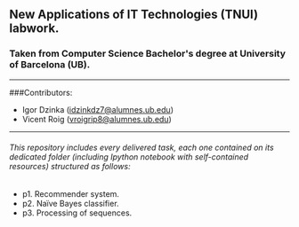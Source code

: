 ## New Applications of IT Technologies (TNUI) labwork.
### Taken from Computer Science Bachelor's degree at University of Barcelona (UB).
------------------

###Contributors:
* Igor Dzinka (idzinkdz7@alumnes.ub.edu)
* Vicent Roig (vroigrip8@alumnes.ub.edu)

------------------
###### This repository includes every delivered task, each one contained on its dedicated folder (including Ipython notebook with self-contained resources) structured as follows:

* p1. Recommender system.
* p2. Naïve Bayes classifier.
* p3. Processing of sequences.
